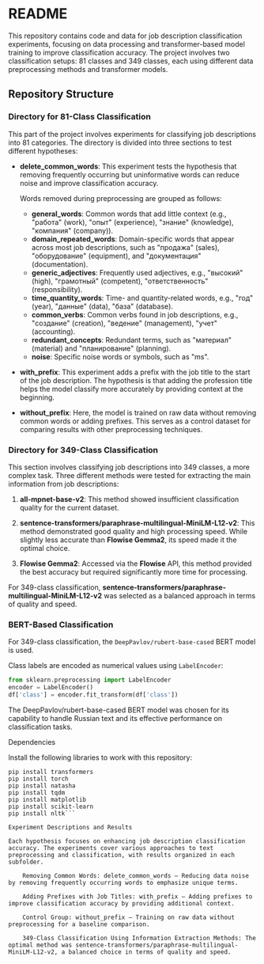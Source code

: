 # README

This repository contains code and data for job description classification experiments, focusing on data processing and transformer-based model training to improve classification accuracy. The project involves two classification setups: 81 classes and 349 classes, each using different data preprocessing methods and transformer models.

## Repository Structure

### Directory for 81-Class Classification

This part of the project involves experiments for classifying job descriptions into 81 categories. The directory is divided into three sections to test different hypotheses:

- **delete_common_words**: This experiment tests the hypothesis that removing frequently occurring but uninformative words can reduce noise and improve classification accuracy.

  Words removed during preprocessing are grouped as follows:

  - **general_words**: Common words that add little context (e.g., "работа" (work), "опыт" (experience), "знание" (knowledge), "компания" (company)).
  - **domain_repeated_words**: Domain-specific words that appear across most job descriptions, such as "продажа" (sales), "оборудование" (equipment), and "документация" (documentation).
  - **generic_adjectives**: Frequently used adjectives, e.g., "высокий" (high), "грамотный" (competent), "ответственность" (responsibility).
  - **time_quantity_words**: Time- and quantity-related words, e.g., "год" (year), "данные" (data), "база" (database).
  - **common_verbs**: Common verbs found in job descriptions, e.g., "создание" (creation), "ведение" (management), "учет" (accounting).
  - **redundant_concepts**: Redundant terms, such as "материал" (material) and "планирование" (planning).
  - **noise**: Specific noise words or symbols, such as "ms".

- **with_prefix**: This experiment adds a prefix with the job title to the start of the job description. The hypothesis is that adding the profession title helps the model classify more accurately by providing context at the beginning.

- **without_prefix**: Here, the model is trained on raw data without removing common words or adding prefixes. This serves as a control dataset for comparing results with other preprocessing techniques.

### Directory for 349-Class Classification

This section involves classifying job descriptions into 349 classes, a more complex task. Three different methods were tested for extracting the main information from job descriptions:

1. **all-mpnet-base-v2**: This method showed insufficient classification quality for the current dataset.
2. **sentence-transformers/paraphrase-multilingual-MiniLM-L12-v2**: This method demonstrated good quality and high processing speed. While slightly less accurate than **Flowise Gemma2**, its speed made it the optimal choice.

3. **Flowise Gemma2**: Accessed via the **Flowise** API, this method provided the best accuracy but required significantly more time for processing.

For 349-class classification, **sentence-transformers/paraphrase-multilingual-MiniLM-L12-v2** was selected as a balanced approach in terms of quality and speed.

### BERT-Based Classification

For 349-class classification, the `DeepPavlov/rubert-base-cased` BERT model is used.

Class labels are encoded as numerical values using `LabelEncoder`:

```python
from sklearn.preprocessing import LabelEncoder
encoder = LabelEncoder()
df['class'] = encoder.fit_transform(df['class'])
```

The DeepPavlov/rubert-base-cased BERT model was chosen for its capability to handle Russian text and its effective performance on classification tasks.

Dependencies

Install the following libraries to work with this repository:

```pip install pandas
pip install transformers
pip install torch
pip install natasha
pip install tqdm
pip install matplotlib
pip install scikit-learn
pip install nltk```

Experiment Descriptions and Results

Each hypothesis focuses on enhancing job description classification accuracy. The experiments cover various approaches to text preprocessing and classification, with results organized in each subfolder.

    Removing Common Words: delete_common_words — Reducing data noise by removing frequently occurring words to emphasize unique terms.

    Adding Prefixes with Job Titles: with_prefix — Adding prefixes to improve classification accuracy by providing additional context.

    Control Group: without_prefix — Training on raw data without preprocessing for a baseline comparison.

    349-Class Classification Using Information Extraction Methods: The optimal method was sentence-transformers/paraphrase-multilingual-MiniLM-L12-v2, a balanced choice in terms of quality and speed.
